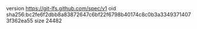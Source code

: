version https://git-lfs.github.com/spec/v1
oid sha256:bc2fe6f2dbb8a83872647c6bf22f6798b40174c8c0b3a33493714073f362ea55
size 24482

